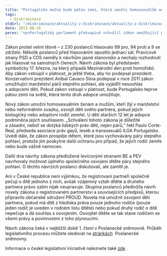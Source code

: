 ```yaml
---
title: "Portugalsko možná bude pátou zemí, která umožní homosexuálům adoptovat děti partnera"
tags:
  - Diskriminace
oldUrl: "/diskriminace/aktuality-z-diskriminace/aktuality-z-diskriminace-2013/portugalsko-mozna-bude-patou-zemi-ktera-umozni-homosexualum-adoptovat-deti-partnera/"
date: 2013-08-16
perex: "<p>Portugalský parlament překvapivě schválil zákon umožňující párům stejného pohlaví adoptovat za určitých podmínek děti partnera. </p>"
---
```


<!-- imported from the old website -->

<p>Zákon prošel velmi těsně – z 230 poslanců hlasovalo 99 pro, 94 proti a 9 se zdrželo. Několik poslanců před hlasováním opustilo jednací sál. Pravicové strany PSD a CDS neměly k návrhům jasné stanovisko a nechaly rozhodnutí jak hlasovat na samotných členech. Návrh zákona byl představen symbolicky 17. března, na který připadá Mezinárodní den proti homofobii. Aby zákon vstoupil v platnost, je ještě třeba, aby ho podepsal prezident. Konzervativní prezident Aníbal Cavaco Silva podepsal v roce 2011 zákon umožňující manželství párů stejného pohlaví, ale vyjádřil nesouhlas s adopcemi dětí. Pokud zákon vstoupí v platnost, bude Portugalsko teprve pátou zemí na světě, která tento druh adopce umožňuje.</p><p>Nový zákon umožní homosexuálním ženám a mužům, kteří žijí v manželství nebo neformálním svazku, osvojit děti svého partnera, pokud jejich biologický nebo adoptivní rodič zemřel. U dětí starších 12 let je adopce podmíněna jejich souhlasem. „Schválení tohoto zákona je důležité a zásadní, neboť se dotýká lidských práv dětí, nejen párů,“ řekl Paulo Corte-Real, předseda asociace práv gayů, leseb a transsexuálů ILGA Portugalsko. Uvedl dále, že zákon prospěje dětem, které jsou vychovávány páry stejného pohlaví, protože jim poskytne další ochranu pro případ, že jejich rodič zemře nebo bude vážně nemocen. </p><p>Další dva návrhy zákona předložené levicovými stranami BE a PEV navrhovaly možnost úplného společného osvojení dítěte páry stejného pohlaví. O těchto návrzích poslanci diskutovali, ale zamítli je.    </p><p>Ani v České republice není výjimkou, že registrovaní partneři společně pečují o dítě jednoho z nich, avšak vzájemný vztah dítěte a druhého partnera právo zatím nijak neupravuje. Skupina poslanců předložila návrh novely zákona o registrovaném partnerství a souvisejících předpisů, kterou připravilo občanské sdružení PROUD. Novela má umožnit osvojení dětí partnera, pokud má dítě z hlediska práva pouze jednoho rodiče (pouze jeden rodič je uveden v rodném listu dítěte) nebo pokud druhý rodič o dítě nepečuje a dá souhlas s osvojením. Osvojitel dítěte se tak stane rodičem se všemi právy a povinnostmi z toho plynoucími. </p><p>Návrh zákona čeká v nejbližší době 1. čtení v Poslanecké sněmovně. Průběh legislativního procesu můžete sledovat na <a title="Otevření do nového okna" href="http://www.psp.cz/sqw/historie.sqw?o=6&amp;t=1022" target="_blank">stránkách</a>  Poslanecké sněmovny. </p>Informace o české legislativní iniciativě naleznete také <a title="Otevření do nového okna" href="http://www.stejnarodina.cz/" target="_blank">zde</a> .

